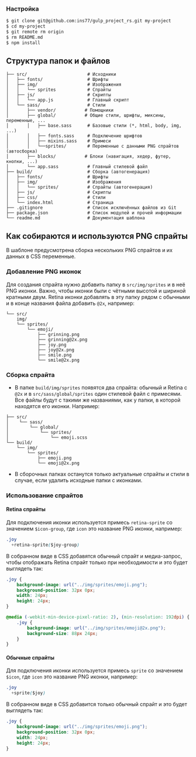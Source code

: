 ### Настройка
```sh
$ git clone git@github.com:ins77/gulp_project_rs.git my-project
$ cd my-project
$ git remote rm origin
$ rm README.md
$ npm install
```

## Структура папок и файлов
```
├── src/                       # Исходники
│   ├── fonts/                 # Шрифты
│   ├── img/                   # Изображения
│   │   └── sprites            # Спрайты
│   ├── js/                    # Скрипты
│   │   └── app.js             # Главный скрипт
│   └── sass/                  # Стили
│       ├── vendor/           # Помощники
│       ├── global/           # Общие стили, шрифты, миксины, переменные, ...
│       │   ├── base.sass      # Базовые стили (*, html, body, img, ...)
│       │   ├── fonts.sass     # Подключение шрифтов
│       │   ├── mixins.sass    # Примеси
│       │   └──sprites/        # Переменные с данными PNG спрайтов (автосборка)
│       ├── blocks/           # Блоки (навигация, хедер, футер, кнопки, ...)
│       └── app.sass           # Главный стилевой файл
├── build/                     # Сборка (автогенерация)
│   ├── fonts/                 # Шрифты
│   ├── img/                   # Изображения
│   │   └── sprites/           # Спрайты (автогенерация)
│   ├── js/                    # Скрипты
│   ├── css/                   # Стили
│   └── index.html             # Страница
├── .gitignore                 # Список исключённых файлов из Git
├── package.json               # Список модулей и прочей информации
└── readme.md                  # Документация шаблона
```

## Как собираются и используются PNG спрайты

В шаблоне предусмотрена сборка нескольких PNG спрайтов и их данных в CSS переменные.

### Добавление PNG иконок

Для создания спрайта нужно добавить папку в `src/img/sprites` и в неё PNG иконки. Важно, чтобы иконки были с чётными высотой и шириной кратными двум. Retina иконки добавлять в эту папку рядом с обычными и в конце названия файла добавить `@2x`, например:
```
└── src/
    img/
    └── sprites/
        └── emoji/
            ├── grinning.png
            ├── grinning@2x.png
            ├── joy.png
            ├── joy@2x.png
            ├── smile.png
            └── smile@2x.png
```

### Сборка спрайта

* В папке `build/img/sprites` появятся два спрайта: обычный и Retina с `@2x` и в `src/sass/global/sprites` один стилевой файл с примесями. Все файлы будут с такими же названиями, как у папки, в которой находятся его иконки. Например:
```
├── src/
│    └── sass/
│        └── global/
│            └── sprites/
│                └── emoji.scss
└── build/
    └── img/
        └── sprites/
            ├── emoji.png
            └── emoji@2x.png

```

* В сборочных папках останутся только актуальные спрайты и стили в случае, если удалить исходные папки с иконками.

### Использование спрайтов

#### Retina спрайты

Для подключения иконки используется примесь `retina-sprite` со значением `$icon-group`, где `icon` это название PNG иконки, например:
```css
.joy
  +retina-sprite($joy-group)
```

В собранном виде в CSS добавятся обычный спрайт и медиа-запрос, чтобы отображать Retina спрайт только при необходимости и это будет выглядеть так:
```css
.joy {
    background-image: url("../img/sprites/emoji.png");
    background-position: 32px 0px;
    width: 24px;
    height: 24px;
}

@media (-webkit-min-device-pixel-ratio: 2), (min-resolution: 192dpi) {
    .joy {
        background-image: url("../img/sprites/emoji@2x.png");
        background-size: 88px 24px;
    }
}
```

#### Обычные спрайты

Для подключения иконки используется примесь `sprite` со значением `$icon`, где `icon` это название PNG иконки, например:
```css
.joy
  +sprite($joy)
```

В собранном виде в CSS добавится только обычный спрайт и это будет выглядеть так:
```css
.joy {
    background-image: url("../img/sprites/emoji.png");
    background-position: 32px 0px;
    width: 24px;
    height: 24px;
}
```
